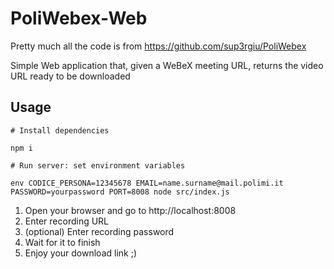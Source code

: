 # PoliWebex-Web

Pretty much all the code is from https://github.com/sup3rgiu/PoliWebex

Simple Web application that, given a WeBeX meeting URL, returns the video URL ready to be downloaded

## Usage

```
# Install dependencies

npm i

# Run server: set environment variables

env CODICE_PERSONA=12345678 EMAIL=name.surname@mail.polimi.it PASSWORD=yourpassword PORT=8008 node src/index.js

```

1. Open your browser and go to http://localhost:8008
2. Enter recording URL
3. (optional) Enter recording password
4. Wait for it to finish
5. Enjoy your download link ;)
